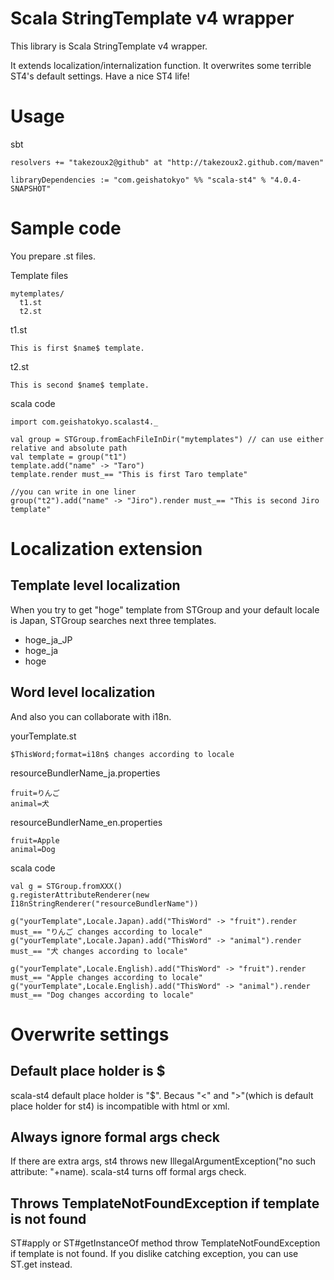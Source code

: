 
# Scala StringTemplate v4 wrapper

This library is Scala StringTemplate v4 wrapper.

It extends localization/internalization function.
It overwrites some terrible ST4's default settings.
Have a nice ST4 life!

# Usage

sbt

    resolvers += "takezoux2@github" at "http://takezoux2.github.com/maven"

    libraryDependencies := "com.geishatokyo" %% "scala-st4" % "4.0.4-SNAPSHOT"

# Sample code

You prepare .st files.

Template files

    mytemplates/
      t1.st
      t2.st

t1.st

    This is first $name$ template.

t2.st

    This is second $name$ template.


scala code

    import com.geishatokyo.scalast4._

    val group = STGroup.fromEachFileInDir("mytemplates") // can use either relative and absolute path
    val template = group("t1")
    template.add("name" -> "Taro")
    template.render must_== "This is first Taro template"

    //you can write in one liner
    group("t2").add("name" -> "Jiro").render must_== "This is second Jiro template"



# Localization extension


## Template level localization

When you try to get "hoge" template from STGroup and your default locale is Japan, STGroup searches next three templates.

* hoge_ja_JP
* hoge_ja
* hoge

## Word level localization

And also you can collaborate with i18n.

yourTemplate.st

    $ThisWord;format=i18n$ changes according to locale

resourceBundlerName_ja.properties

    fruit=りんご
    animal=犬

resourceBundlerName_en.properties

    fruit=Apple
    animal=Dog

scala code

    val g = STGroup.fromXXX()
    g.registerAttributeRenderer(new I18nStringRenderer("resourceBundlerName"))

    g("yourTemplate",Locale.Japan).add("ThisWord" -> "fruit").render must_== "りんご changes according to locale"
    g("yourTemplate",Locale.Japan).add("ThisWord" -> "animal").render must_== "犬 changes according to locale"

    g("yourTemplate",Locale.English).add("ThisWord" -> "fruit").render must_== "Apple changes according to locale"
    g("yourTemplate",Locale.English).add("ThisWord" -> "animal").render must_== "Dog changes according to locale"



# Overwrite settings

## Default place holder is $

scala-st4 default place holder is "$". Becaus "&lt;" and "&gt;"(which is default place holder for st4) is incompatible with html or xml.

## Always ignore formal args check

If there are extra args, st4 throws new IllegalArgumentException("no such attribute: "+name).
scala-st4 turns off formal args check.

## Throws TemplateNotFoundException if template is not found

ST#apply or ST#getInstanceOf method throw TemplateNotFoundException if template is not found.
If you dislike catching exception, you can use ST.get instead.

